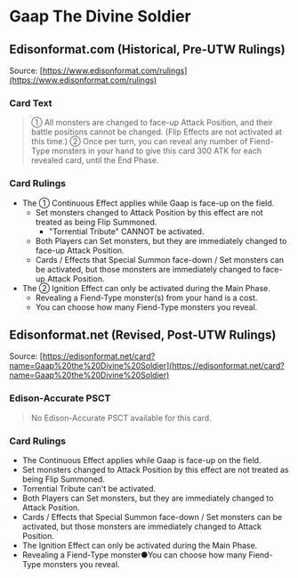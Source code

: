 # Gaap The Divine Soldier

## Edisonformat.com (Historical, Pre-UTW Rulings)

Source: [https://www.edisonformat.com/rulings](https://www.edisonformat.com/rulings)

### Card Text

> ① All monsters are changed to face-up Attack Position, and their battle positions cannot be changed. (Flip Effects are not activated at this time.) ② Once per turn, you can reveal any number of Fiend-Type monsters in your hand to give this card 300 ATK for each revealed card, until the End Phase.

### Card Rulings

*   The ① Continuous Effect applies while Gaap is face-up on the field.
    *   Set monsters changed to Attack Position by this effect are not treated as being Flip Summoned.
        *   "Torrential Tribute" CANNOT be activated.
    *   Both Players can Set monsters, but they are immediately changed to face-up Attack Position.
    *   Cards / Effects that Special Summon face-down / Set monsters can be activated, but those monsters are immediately changed to face-up Attack Position.
*   The ② Ignition Effect can only be activated during the Main Phase.
    *   Revealing a Fiend-Type monster(s) from your hand is a cost.
    *   You can choose how many Fiend-Type monsters you reveal.

## Edisonformat.net (Revised, Post-UTW Rulings)

Source: [https://edisonformat.net/card?name=Gaap%20the%20Divine%20Soldier](https://edisonformat.net/card?name=Gaap%20the%20Divine%20Soldier)

### Edison-Accurate PSCT

> No Edison-Accurate PSCT available for this card.

### Card Rulings

*   The Continuous Effect applies while Gaap is face-up on the field.
*   Set monsters changed to Attack Position by this effect are not treated as being Flip Summoned.
*   Torrential Tribute can't be activated.
*   Both Players can Set monsters, but they are immediately changed to Attack Position.
*   Cards / Effects that Special Summon face-down / Set monsters can be activated, but those monsters are immediately changed to Attack Position.
*   The Ignition Effect can only be activated during the Main Phase.
*   Revealing a Fiend-Type monster●You can choose how many Fiend-Type monsters you reveal.
            